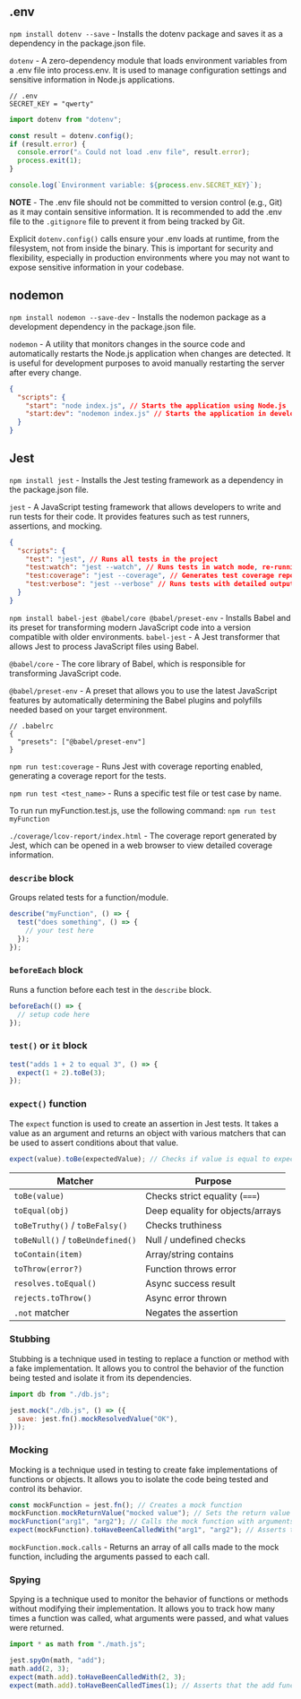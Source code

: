 ## .env

`npm install dotenv --save` - Installs the dotenv package and saves it as a dependency in the package.json file.

`dotenv` - A zero-dependency module that loads environment variables from a .env file into process.env. It is used to manage configuration settings and sensitive information in Node.js applications.

```
// .env
SECRET_KEY = "qwerty"
```

```js
import dotenv from "dotenv";

const result = dotenv.config();
if (result.error) {
  console.error("⚠️ Could not load .env file", result.error);
  process.exit(1);
}

console.log(`Environment variable: ${process.env.SECRET_KEY}`);
```

**NOTE** - The .env file should not be committed to version control (e.g., Git) as it may contain sensitive information. It is recommended to add the .env file to the `.gitignore` file to prevent it from being tracked by Git.

Explicit `dotenv.config()` calls ensure your .env loads at runtime, from the filesystem, not from inside the binary. This is important for security and flexibility, especially in production environments where you may not want to expose sensitive information in your codebase.

## nodemon

`npm install nodemon --save-dev` - Installs the nodemon package as a development dependency in the package.json file.

`nodemon` - A utility that monitors changes in the source code and automatically restarts the Node.js application when changes are detected. It is useful for development purposes to avoid manually restarting the server after every change.

```json
{
  "scripts": {
    "start": "node index.js", // Starts the application using Node.js
    "start:dev": "nodemon index.js" // Starts the application in development mode using nodemon
  }
}
```

## Jest

`npm install jest` - Installs the Jest testing framework as a dependency in the package.json file.

`jest` - A JavaScript testing framework that allows developers to write and run tests for their code. It provides features such as test runners, assertions, and mocking.

```json
{
  "scripts": {
    "test": "jest", // Runs all tests in the project
    "test:watch": "jest --watch", // Runs tests in watch mode, re-running tests when files change
    "test:coverage": "jest --coverage", // Generates test coverage reports
    "test:verbose": "jest --verbose" // Runs tests with detailed output
  }
}
```

`npm install babel-jest @babel/core @babel/preset-env` - Installs Babel and its preset for transforming modern JavaScript code into a version compatible with older environments.
`babel-jest` - A Jest transformer that allows Jest to process JavaScript files using Babel.

`@babel/core` - The core library of Babel, which is responsible for transforming JavaScript code.

`@babel/preset-env` - A preset that allows you to use the latest JavaScript features by automatically determining the Babel plugins and polyfills needed based on your target environment.

```
// .babelrc
{
  "presets": ["@babel/preset-env"]
}
```

`npm run test:coverage` - Runs Jest with coverage reporting enabled, generating a coverage report for the tests.

`npm run test <test_name>` - Runs a specific test file or test case by name.

To run run myFunction.test.js, use the following command: `npm run test myFunction`

`./coverage/lcov-report/index.html` - The coverage report generated by Jest, which can be opened in a web browser to view detailed coverage information.

### `describe` block

Groups related tests for a function/module.

```js
describe("myFunction", () => {
  test("does something", () => {
    // your test here
  });
});
```

### `beforeEach` block

Runs a function before each test in the `describe` block.

```js
beforeEach(() => {
  // setup code here
});
```

### `test()` or `it` block

```js
test("adds 1 + 2 to equal 3", () => {
  expect(1 + 2).toBe(3);
});
```

### `expect()` function

The `expect` function is used to create an assertion in Jest tests. It takes a value as an argument and returns an object with various matchers that can be used to assert conditions about that value.

```js
expect(value).toBe(expectedValue); // Checks if value is equal to expectedValue
```

| Matcher                          | Purpose                          |
| -------------------------------- | -------------------------------- |
| `toBe(value)`                    | Checks strict equality (`===`)   |
| `toEqual(obj)`                   | Deep equality for objects/arrays |
| `toBeTruthy()` / `toBeFalsy()`   | Checks truthiness                |
| `toBeNull()` / `toBeUndefined()` | Null / undefined checks          |
| `toContain(item)`                | Array/string contains            |
| `toThrow(error?)`                | Function throws error            |
| `resolves.toEqual()`             | Async success result             |
| `rejects.toThrow()`              | Async error thrown               |
| `.not` matcher                   | Negates the assertion            |

### Stubbing

Stubbing is a technique used in testing to replace a function or method with a fake implementation. It allows you to control the behavior of the function being tested and isolate it from its dependencies.

```js
import db from "./db.js";

jest.mock("./db.js", () => ({
  save: jest.fn().mockResolvedValue("OK"),
}));
```

### Mocking

Mocking is a technique used in testing to create fake implementations of functions or objects. It allows you to isolate the code being tested and control its behavior.

```js
const mockFunction = jest.fn(); // Creates a mock function
mockFunction.mockReturnValue("mocked value"); // Sets the return value of the mock function
mockFunction("arg1", "arg2"); // Calls the mock function with arguments
expect(mockFunction).toHaveBeenCalledWith("arg1", "arg2"); // Asserts that the mock function was called with specific arguments
```

`mockFunction.mock.calls` - Returns an array of all calls made to the mock function, including the arguments passed to each call.

### Spying

Spying is a technique used to monitor the behavior of functions or methods without modifying their implementation. It allows you to track how many times a function was called, what arguments were passed, and what values were returned.

```js
import * as math from "./math.js";

jest.spyOn(math, "add");
math.add(2, 3);
expect(math.add).toHaveBeenCalledWith(2, 3);
expect(math.add).toHaveBeenCalledTimes(1); // Asserts that the add function was called once
```
